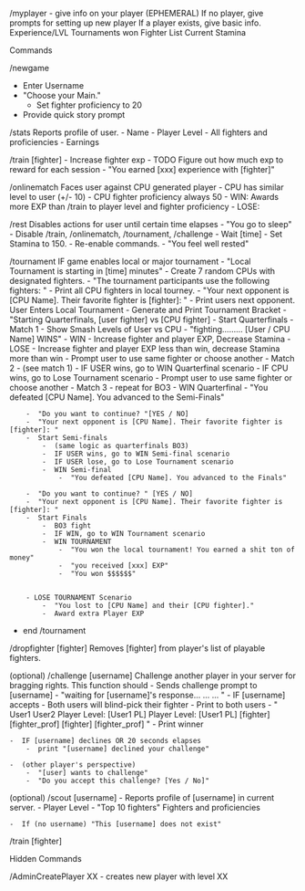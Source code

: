 /myplayer - give info on your player (EPHEMERAL)
If no player, give prompts for setting up new player
If a player exists, give basic info.
Experience/LVL
Tournaments won
Fighter List
Current Stamina

Commands

/newgame
  -  Enter Username
  -  "Choose your Main."
      -  Set fighter proficiency to 20
  -  Provide quick story prompt

/stats
  Reports profile of user.
    -  Name
    -  Player Level
    -  All fighters and proficiencies
    -  Earnings
  
/train [fighter]
    -  Increase fighter exp
    -  TODO Figure out how much exp to reward for each session
    -  "You earned [xxx] experience with [fighter]"
    
    
/onlinematch
    Faces user against CPU generated player
    -  CPU has similar level to user (+/- 10)
    -  CPU fighter proficiency always 50
    -  WIN: Awards more EXP than /train to player level and fighter proficiency
    -  LOSE: 
  
/rest
    Disables actions for user until certain time elapses
    -  "You go to sleep"
    -  Disable /train, /onlinematch, /tournament, /challenge
    -  Wait [time]
    -  Set Stamina to 150.
    -  Re-enable commands.
    -  "You feel well rested"


/tournament
    IF game enables local or major tournament
        -  "Local Tournament is starting in [time] minutes"
        -  Create 7 random CPUs with designated fighters.
        -  "The tournament participants use the following fighters: "
            -  Print all CPU fighters in local tourney. 
        -  "Your next opponent is [CPU Name]. Their favorite fighter is [fighter]: "
            -  Print users next opponent.
        User Enters Local Tournament
        -  Generate and Print Tournament Bracket
        -  "Starting Quarterfinals, [user fighter] vs [CPU fighter]
        -  Start Quarterfinals
            -  Match 1
                -  Show Smash Levels of User vs CPU
                -  "fighting......... [User / CPU Name] WINS"
                -  WIN - Increase fighter and player EXP, Decrease Stamina
                -  LOSE - Increase fighter and player EXP less than win, decrease Stamina more than win
            -  Prompt user to use same fighter or choose another
            -  Match 2
                - (see match 1)
                - IF USER wins, go to WIN Quarterfinal scenario
                - IF CPU wins, go to Lose Tournament scenario
            -  Prompt user to use same fighter or choose another
            -  Match 3
                - repeat for BO3
            -  WIN Quarterfinal
                -  "You defeated [CPU Name]. You advanced to the Semi-Finals"
                
        -  "Do you want to continue? "[YES / NO]
        -  "Your next opponent is [CPU Name]. Their favorite fighter is [fighter]: "
        -  Start Semi-finals
            -  (same logic as quarterfinals BO3)
            -  IF USER wins, go to WIN Semi-final scenario
            -  IF USER lose, go to Lose Tournament scenario
            -  WIN Semi-final
                -  "You defeated [CPU Name]. You advanced to the Finals"
                
        -  "Do you want to continue? " [YES / NO]
        -  "Your next opponent is [CPU Name]. Their favorite fighter is [fighter]: "
        -  Start Finals
            -  BO3 fight
            -  IF WIN, go to WIN Tournament scenario
            -  WIN TOURNAMENT
                -  "You won the local tournament! You earned a shit ton of money"
                -  "you received [xxx] EXP"
                -  "You won $$$$$$"
                
                
        - LOSE TOURNAMENT Scenario
            -  "You lost to [CPU Name] and their [CPU fighter]."
            -  Award extra Player EXP
   
 - end /tournament
           
           
           
/dropfighter [fighter]
    Removes [fighter] from player's list of playable fighters.

            
(optional) /challenge [username]
    Challenge another player in your server for bragging rights. This function should 
    -  Sends challenge prompt to [username]
    -  "waiting for [username]'s response... ... ... "
    -  IF [username] accepts
        -  Both users will blind-pick their fighter
        -  Print to both users
            -  "  
                  User1                           User2
                  Player Level: [User1 PL]        Player Level: [User1 PL] 
                  [fighter] [fighter_prof]        [fighter] [fighter_prof]
               "
            -  Print winner
                  
    -  IF [username] declines OR 20 seconds elapses
        -  print "[username] declined your challenge"
    
    -  (other player's perspective)
        -  "[user] wants to challenge"
        -  "Do you accept this challenge? [Yes / No]"


(optional) /scout [username]
    -  Reports profile of [username] in current server.
        -  Player Level
        -  "Top 10 fighters" 
            Fighters and proficiencies
        
    -  If (no username) "This [username] does not exist"
  
  

/train [fighter]
  
  
  
Hidden Commands

/AdminCreatePlayer XX - creates new player with level XX
